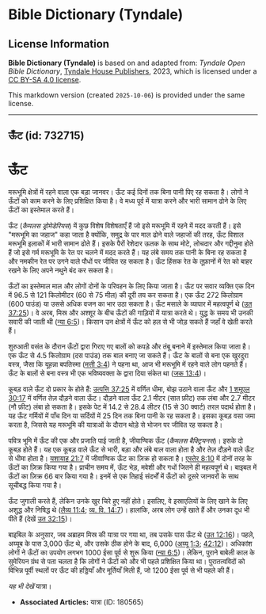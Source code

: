 # Bible Dictionary (Tyndale)

## License Information

**Bible Dictionary (Tyndale)** is based on and adapted from: _Tyndale Open Bible Dictionary_, [Tyndale House Publishers](https://tyndaleopenresources.com/), 2023, which is licensed under a [CC BY-SA 4.0 license](https://creativecommons.org/licenses/by-sa/4.0/legalcode.en).

This markdown version (created `2025-10-06`) is provided under the same license.



--------------------------------

## ऊँट (id: 732715)

ऊँट
===

मरूभूमि क्षेत्रों में रहने वाला एक बड़ा जानवर। ऊँट कई दिनों तक बिना पानी पिए रह सकता है। लोगों ने ऊँटों को काम करने के लिए प्रशिक्षित किया है। वे मध्य पूर्व में यात्रा करने और भारी सामान ढोने के लिए ऊँटों का इस्तेमाल करते हैं। 

ऊँट (*कैमलस ड्रोमेडेरियस*) में कुछ विशेष विशेषताएँ हैं जो इसे मरूभूमि में रहने में मदद करती हैं। इसे "मरूभूमि का जहाज" कहा जाता है क्योंकि, समुद्र के पार माल ढोने वाले जहाजों की तरह, ऊँट विशाल मरूभूमि इलाकों में भारी सामान ढोते हैं। इसके पैरों रेशेदार ऊतक के साथ मोटे, लोचदार और गद्दीनुमा होते हैं जो इसे गर्म मरूभूमि के रेत पर चलने में मदद करते हैं। यह लंबे समय तक पानी के बिना रह सकता है और नमकीन रेत पर उगने वाले पौधों पर जीवित रह सकता है। ऊँट हिंसक रेत के तूफ़ानों में रेत को बाहर रखने के लिए अपने नथुने बंद कर सकता है।

ऊँटों का इस्तेमाल माल और लोगों दोनों के परिवहन के लिए किया जाता है। ऊँट पर सवार व्यक्ति एक दिन में 96\.5 से 121 किलोमीटर (60 से 75 मील) की दूरी तय कर सकता है। एक ऊँट 272 किलोग्राम (600 पाउंड) या उससे अधिक वजन का भार उठा सकता है। ऊँट मसाले के व्यापार में महत्वपूर्ण थे ([उत 37:25](https://ref.ly/Gen37:25))। वे अरब, मिस्र और अश्शूर के बीच ऊँटों की गाड़ियों में यात्रा करते थे। युद्ध के समय भी उनकी सवारी की जाती थी ([न्या 6:5](https://ref.ly/Judg6:5))। किसान उन क्षेत्रों में ऊँट को हल से भी जोड़ सकते हैं जहाँ वे खेती करते हैं।

शुरुआती वसंत के दौरान ऊँटों द्वारा गिराए गए बालों को कपड़े और तंबू बनाने में इस्तेमाल किया जाता है। एक ऊँट से 4\.5 किलोग्राम (दस पाउंड) तक बाल बनाए जा सकते हैं। ऊँट के बालों से बना एक खुरदुरा वस्त्र, जैसा कि यूहन्ना बपतिस्मा ([मत्ती 3:4](https://ref.ly/Matt3:4)) ने पहना था, आज भी मरूभूमि में रहने वाले लोग पहनते हैं। ऊँट के बालों से बना वस्त्र भी एक भविष्यवक्ता के द्वारा दिया संकेत था ([जक 13:4](https://ref.ly/Zech13:4))।

कूबड़ वाले ऊँट दो प्रकार के होते हैं: [उत्पत्ति 37:25](https://ref.ly/Gen37:25) में वर्णित धीमा, बोझ उठाने वाला ऊँट और [1 शमूएल 30:17](https://ref.ly/1Sam30:17) में वर्णित तेज़ दौड़ने वाला ऊँट। दौड़ने वाला ऊँट 2\.1 मीटर (सात फ़ीट) तक लंबा और 2\.7 मीटर (नौ फ़ीट) लंबा हो सकता है। इसके पेट में 14\.2 से 28\.4 लीटर (15 से 30 क्वार्ट) तरल पदार्थ होता है। यह ऊँट गर्मियों में पाँच दिन या सर्दियों में 25 दिन तक बिना पानी के रह सकता है। इसका कूबड़ वसा जमा करता है, जिससे यह मरूभूमि की यात्राओं के दौरान थोड़े से भोजन पर जीवित रह सकता है। 

पवित्र भूमि में ऊँट की एक और प्रजाति पाई जाती है, जीवाण्विक ऊँट (*कैमलस बैक्ट्रियनस*)। इसके दो कूबड़ होते हैं। यह एक कूबड़ वाले ऊँट से भारी, बड़ा और लंबे बाल वाला होता है और तेज़ दौड़ने वाले ऊँट से धीमा होता है। [यशायाह 21:7](https://ref.ly/Isa21:7) में जीवाण्विक ऊँट का ज़िक्र हो सकता है। [एस्तेर 8:10](https://ref.ly/Esth8:10) में दोनों तरह के ऊँटों का ज़िक्र किया गया है। प्राचीन समय में, ऊँट भेड़, मवेशी और गधों जितने ही महत्वपूर्ण थे। बाइबल में ऊँटों का ज़िक्र 66 बार किया गया है। इनमें से एक तिहाई संदर्भों में ऊँटों को दूसरे जानवरों के साथ सूचीबद्ध किया गया है।

ऊँट जुगाली करते हैं, लेकिन उनके खुर चिरे हुए नहीं होते। इसलिए, वे इस्राएलियों के लिए खाने के लिए अशुद्ध और निषिद्ध थे ([लैव्य 11:4](https://ref.ly/Lev11:4); [व्य. वि. 14:7](https://ref.ly/Deut14:7))। हालांकि, अरब लोग उन्हें खाते हैं और उनका दूध भी पीते हैं (देखें [उत 32:15](https://ref.ly/Gen32:15))।

बाइबिल के अनुसार, जब अब्राहम मिस्र की यात्रा पर गया था, तब उसके पास ऊँट थे ([उत 12:16](https://ref.ly/Gen12:16))। पहले, अय्यूब के पास 3,000 ऊँट थे, और उसके ठीक होने के बाद, 6,000 ([अय्यू 1:3](https://ref.ly/Job1:3); [42:12](https://ref.ly/Job42:12))। अधिकांश लोगों ने ऊँटों का उपयोग लगभग 1000 ईसा पूर्व से शुरू किया ([न्या 6:5](https://ref.ly/Judg6:5))। लेकिन, पुराने बाबेली काल के सुमेरियन ग्रंथ से पता चलता है कि लोगों ने ऊँटों को और भी पहले प्रशिक्षित किया था। पुरातत्वविदों को विभिन्न पूर्वी स्थलों पर ऊँट की हड्डियाँ और मूर्तियाँ मिली हैं, जो 1200 ईसा पूर्व से भी पहले की हैं। 

*यह भी देखें* यात्रा। 

* **Associated Articles:** यात्रा (ID: 180565)

